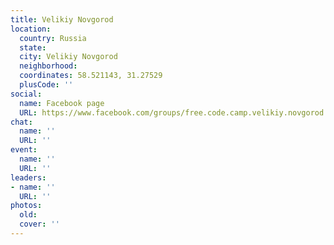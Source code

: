 ```yaml
---
title: Velikiy Novgorod
location:
  country: Russia
  state: 
  city: Velikiy Novgorod
  neighborhood: 
  coordinates: 58.521143, 31.27529
  plusCode: ''
social:
  name: Facebook page
  URL: https://www.facebook.com/groups/free.code.camp.velikiy.novgorod
chat:
  name: ''
  URL: ''
event:
  name: ''
  URL: ''
leaders:
- name: ''
  URL: ''
photos:
  old: 
  cover: ''
---
```

